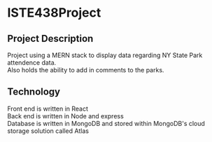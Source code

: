 # ISTE438Project
## Project Description
Project using a MERN stack to display data regarding NY State Park attendence data. <br/>
Also holds the ability to add in comments to the parks. <br/>
## Technology
Front end is written in React <br/>
Back end is written in Node and express <br/>
Database is written in MongoDB and stored within MongoDB's cloud storage solution called Atlas
